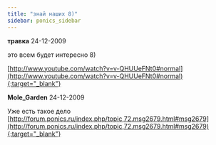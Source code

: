 ```yaml
---
title: "знай наших 8)"
sidebar: ponics_sidebar
---
```


**травка** 24-12-2009

это всем будет интересно 8)

[http://www.youtube.com/watch?v=v-QHUUeFNt0#normal](http://www.youtube.com/watch?v=v-QHUUeFNt0#normal){:target="_blank"}


**Mole_Garden** 24-12-2009

Уже есть такое дело [http://forum.ponics.ru/index.php/topic,72.msg2679.html#msg2679](http://forum.ponics.ru/index.php/topic,72.msg2679.html#msg2679){:target="_blank"}


